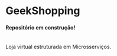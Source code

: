 # GeekShopping
<h4> Repositório em construção! </h4>
<br/>
Loja virtual estruturada em Microsserviços.
